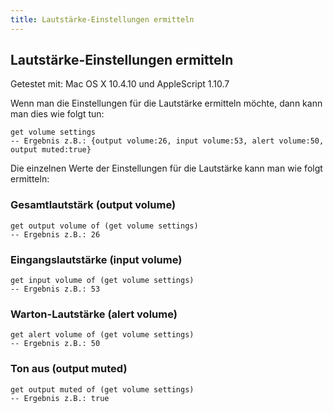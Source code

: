 ```yaml
---
title: Lautstärke-Einstellungen ermitteln
---
```


## Lautstärke-Einstellungen ermitteln

Getestet mit: Mac OS X 10.4.10 und AppleScript 1.10.7

Wenn man die Einstellungen für die Lautstärke ermitteln möchte, dann kann man dies wie folgt tun:

```applescript
get volume settings
-- Ergebnis z.B.: {output volume:26, input volume:53, alert volume:50, output muted:true}
```

Die einzelnen Werte der Einstellungen für die Lautstärke kann man wie folgt ermitteln:

### Gesamtlautstärk (output volume)

```applescript
get output volume of (get volume settings)
-- Ergebnis z.B.: 26
```

### Eingangslautstärke (input volume)

```applescript
get input volume of (get volume settings)
-- Ergebnis z.B.: 53
```

### Warton-Lautstärke (alert volume)

```applescript
get alert volume of (get volume settings)
-- Ergebnis z.B.: 50
```

### Ton aus (output muted)

```applescript
get output muted of (get volume settings)
-- Ergebnis z.B.: true
```
